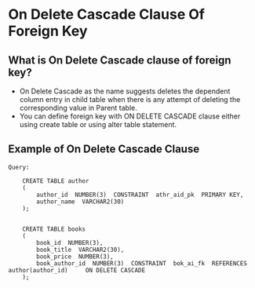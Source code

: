#	On Delete Cascade Clause Of Foreign Key


## What is On Delete Cascade clause of foreign key?

-	On Delete Cascade as the name suggests deletes the dependent column entry in child table when there is any attempt of deleting the corresponding value in Parent table.
-	You can define foreign key with ON DELETE CASCADE clause either using create table or using alter table statement.

##	Example of On Delete Cascade Clause
	
	Query:
	
		CREATE TABLE author
		(
			author_id  NUMBER(3)  CONSTRAINT  athr_aid_pk  PRIMARY KEY,
			author_name  VARCHAR2(30)
		);


		CREATE TABLE books
		(
			book_id  NUMBER(3),
			book_title  VARCHAR2(30),
			book_price  NUMBER(3),
			book_author_id  NUMBER(3)  CONSTRAINT  bok_ai_fk  REFERENCES  author(author_id)     ON DELETE CASCADE
		);

		
